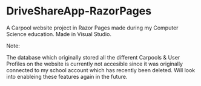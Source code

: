 # DriveShareApp-RazorPages
A Carpool website project in Razor Pages made during my Computer Science education. Made in Visual Studio.

Note:

The database which originally stored all the different Carpools & User Profiles on the website is currently not accesible since it was originally connected to my school account which has recently been deleted. Will look into enableing these features again in the future. 
